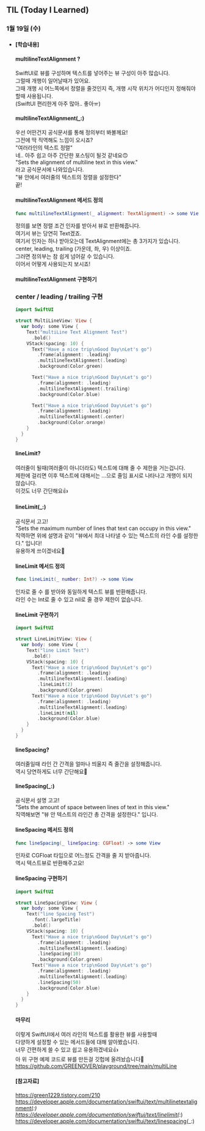 ## TIL (Today I Learned)

### 1월 19일 (수)   

- #### [학습내용]
  #### multilineTextAlignment ?   
  SwiftUI로 뷰를 구성하며 텍스트를 넣어주는 뷰 구성이 아주 많습니다.   
  그럴때 개행이 일어날때가 있어요.   
  그때 개행 시 어느쪽에서 정렬을 줄것인지 즉, 개행 시작 위치가 어디인지 정해줘야할때 사용됩니다.   
  (SwiftUI 편리한게 아주 많아.. 좋아ㅠ)   
  
  #### multilineTextAlignment(_:)   
  우선 어떤건지 공식문서를 통해 정의부터 봐볼께요!   
  그전에 딱 직역해도 느낌이 오시죠?   
  "여러라인의 텍스트 정렬"   
  네.. 아주 쉽고 아주 간단한 포스팅이 될것 같네요🙃   
  "Sets the alignment of multiline text in this view."   
  라고 공식문서에 나와있습니다.   
  "뷰 안에서 여러줄의 텍스트의 정렬을 설정한다"   
  끝!   
  
  #### multilineTextAlignment 메서드 정의   
  ```swift
  func multilineTextAlignment(_ alignment: TextAlignment) -> some View
  ```
  정의를 보면 정렬 조건 인자를 받아서 뷰로 반환해줍니다.   
  여기서 뷰는 당연히 Text겠죠.   
  여기서 인자는 하나 받아오는데 TextAlignment에는 총 3가지가 있습니다.   
  center, leading, trailing (가운데, 좌, 우) 이상이죠.   
  그러면 정의부는 참 쉽게 넘어갈 수 있습니다.   
  이어서 어떻게 사용되는지 보시죠!   
  
  #### multilineTextAlignment 구현하기   
  ### center / leading / trailing 구현  
  ```swift
  import SwiftUI
  
  struct MultiLineView: View {
    var body: some View {
      Text("multiLine Text Alignment Test")
        .bold()
      VStack(spacing: 10) {
        Text("Have a nice trip\nGood Day\nLet's go")
          .frame(alignment: .leading)
          .multilineTextAlignment(.leading)
          .background(Color.green)
  
        Text("Have a nice trip\nGood Day\nLet's go")
          .frame(alignment: .leading)
          .multilineTextAlignment(.trailing)
          .background(Color.blue)
  
        Text("Have a nice trip\nGood Day\nLet's go")
          .frame(alignment: .leading)
          .multilineTextAlignment(.center)
          .background(Color.orange)
      }
    }
  }
  ```

  #### lineLimit?   
  여러줄이 될때(여러줄이 아니더라도) 텍스트에 대해 줄 수 제한을 거는겁니다.   
  제한에 걸리면 이후 텍스트에 대해서는 ...으로 줄임 표시로 나타나고 개행이 되지 않습니다.   
  이것도 너무 간단해요👍   
  
  #### lineLimit(_:)   
  공식문서 고고!   
  "Sets the maximum number of lines that text can occupy in this view."   
  직역하면 위에 설명과 같이 "뷰에서 최대 나타낼 수 있는 텍스트의 라인 수를 설정한다." 입니다!   
  유용하게 쓰이겠네요🤭   
  
  #### lineLimit 메서드 정의   
  ```swift
  func lineLimit(_ number: Int?) -> some View
  ```
  인자로 줄 수 를 받아와 동일하게 텍스트 뷰를 반환해줍니다.   
  라인 수는 Int로 줄 수 있고 nil로 줄 경우 제한이 없습니다.   
  
  #### lineLimit 구현하기   
  ```swift
  import SwiftUI
  
  struct LineLimitView: View {
    var body: some View {
      Text("line Limit Test")
        .bold()
      VStack(spacing: 10) {
        Text("Have a nice trip\nGood Day\nLet's go")
          .frame(alignment: .leading)
          .multilineTextAlignment(.leading)
          .lineLimit(2)
          .background(Color.green)
        Text("Have a nice trip\nGood Day\nLet's go")
          .frame(alignment: .leading)
          .multilineTextAlignment(.leading)
          .lineLimit(nil)
          .background(Color.blue)
      }
    }
  }
  ```

  #### lineSpacing?   
  여러줄일때 라인 간 간격을 얼마나 띄울지 즉 줄간을 설정해줍니다.   
  역시 당연하게도 너무 간단해요🙌   
  
  #### lineSpacing(_:)   
  공식문서 설명 고고!   
  "Sets the amount of space between lines of text in this view."   
  직역해보면 "뷰 안 텍스트의 라인간 총 간격을 설정한다." 입니다.   
  
  #### lineSpacing 메서드 정의   
  ```swift
  func lineSpacing(_ lineSpacing: CGFloat) -> some View
  ```
  인자로 CGFloat 타입으로 어느정도 간격을 줄 지 받아줍니다.   
  역시 텍스트뷰로 반환해주고요!   
  
  #### lineSpacing 구현하기   
  ```swift
  import SwiftUI
  
  struct LineSpacingView: View {
    var body: some View {
      Text("line Spacing Test")
        .font(.largeTitle)
        .bold()
      VStack(spacing: 10) {
        Text("Have a nice trip\nGood Day\nLet's go")
          .frame(alignment: .leading)
          .multilineTextAlignment(.leading)
          .lineSpacing(10)
          .background(Color.green)
        Text("Have a nice trip\nGood Day\nLet's go")
          .frame(alignment: .leading)
          .multilineTextAlignment(.leading)
          .lineSpacing(50)
          .background(Color.blue)
      }
    }
  }
  ```

  #### 마무리   
  이렇게 SwiftUI에서 여러 라인의 텍스트를 활용한 뷰를 사용할때   
  다양하게 설정할 수 있는 메서드들에 대해 알아봤습니다.   
  너무 간편하게 쓸 수 있고 쉽고 유용하겠네요👍   
  아 위 구현 예제 코드로 뷰를 만든걸 깃헙에 올려놨습니다🙌   
  https://github.com/GREENOVER/playground/tree/main/multiLine    

  #### [참고자료]   
  https://green1229.tistory.com/210   
  https://developer.apple.com/documentation/swiftui/text/multilinetextalignment(_:)    
  https://developer.apple.com/documentation/swiftui/text/linelimit(_:)    
  https://developer.apple.com/documentation/swiftui/text/linespacing(_:)    
